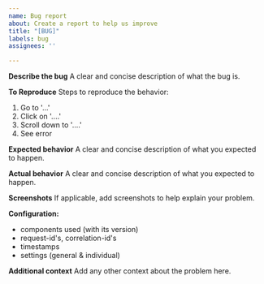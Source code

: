 ```yaml
---
name: Bug report
about: Create a report to help us improve
title: "[BUG]"
labels: bug
assignees: ''

---
```


**Describe the bug**
A clear and concise description of what the bug is.

**To Reproduce**
Steps to reproduce the behavior:
1. Go to '...'
2. Click on '....'
3. Scroll down to '....'
4. See error

**Expected behavior**
A clear and concise description of what you expected to happen.

**Actual behavior**
A clear and concise description of what you expected to happen.

**Screenshots**
If applicable, add screenshots to help explain your problem.

**Configuration:**
- components used (with its version)
- request-id's, correlation-id's
- timestamps
- settings (general & individual)

**Additional context**
Add any other context about the problem here.
